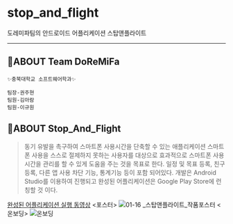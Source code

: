 # stop_and_flight
도레미파팀의 안드로이드 어플리케이션 스탑앤플라이트

--------------------

## 🎵ABOUT Team DoReMiFa
```
✨충북대학교 소프트웨어학과✨

팀장-권주현
팀원-김아람
팀원-이규원
```

## 🚀ABOUT Stop_And_Flight
> 동기 유발을 촉구하여 스마트폰 사용시간을 단축할 수 있는 애플리케이션
> 스마트폰 사용을 스스로 절제하지 못하는 사용자를 대상으로 효과적으로 스마트폰 사용시간을 관리를 할 수 있게 도움을 주는 것을 목표로 한다.
> 일정 및 목표 등록, 친구 등록, 다른 앱 사용 차단 기능, 통계기능 등이 포함 되어있다.
> 개발은 Android Studio를 이용하여 진행되고 완성된 어플리케이션은 Google Play Store에 런칭할 것 이다.

[완성된 어플리케이션 실행 동영상](https://youtu.be/1fWKVeo8RYM)
<포스터>
![01-16 _스탑앤플라이트_작품포스터](https://user-images.githubusercontent.com/38181228/147875374-6c5495f2-2801-4bc9-9f43-ece5e734a833.png)
<온보딩>
![온보딩](https://user-images.githubusercontent.com/38181228/147875463-1f63ddec-df5b-43aa-a49e-6553aca7ac1c.png)
